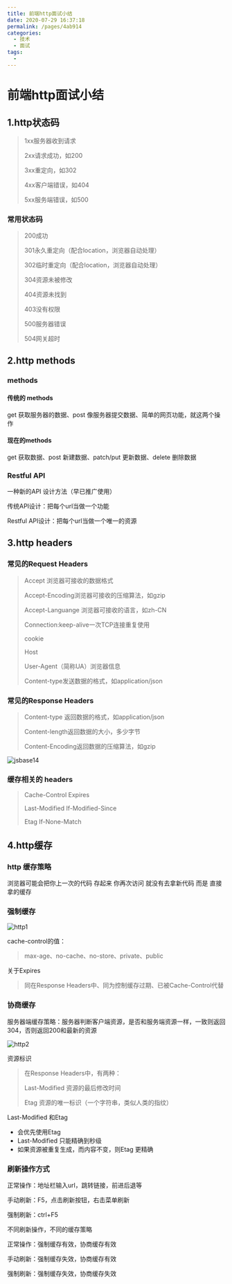 ```yaml
---
title: 前端http面试小结
date: 2020-07-29 16:37:18
permalink: /pages/4ab914
categories: 
  - 技术
  - 面试
tags: 
  - 
---
```

# 前端http面试小结

## 1.http状态码

> 1xx服务器收到请求
>
> 2xx请求成功，如200
>
> 3xx重定向，如302
>
> 4xx客户端错误，如404
>
> 5xx服务端错误，如500

### 常用状态码

> 200成功
>
> 301永久重定向（配合location，浏览器自动处理）
>
> 302临时重定向（配合location，浏览器自动处理）
>
> 304资源未被修改
>
> 404资源未找到
>
> 403没有权限
>
> 500服务器错误
>
> 504网关超时

## 2.http methods

### methods

#### 传统的 methods

get 获取服务器的数据、post 像服务器提交数据、简单的网页功能，就这两个操作

#### 现在的methods

get 获取数据、post 新建数据、patch/put 更新数据、delete 删除数据

### Restful API

一种新的API 设计方法（早已推广使用）

传统API设计：把每个url当做一个功能

Restful API设计：把每个url当做一个唯一的资源

## 3.http headers

### 常见的Request Headers

> Accept 浏览器可接收的数据格式
>
> Accept-Encoding浏览器可接收的压缩算法，如gzip
>
> Accept-Languange 浏览器可接收的语言，如zh-CN
>
> Connection:keep-alive一次TCP连接重复使用
>
> cookie
>
> Host
>
> User-Agent（简称UA）浏览器信息
>
> Content-type发送数据的格式，如application/json

### 常见的Response Headers

> Content-type 返回数据的格式，如application/json
>
> Content-length返回数据的大小，多少字节
>
> Content-Encoding返回数据的压缩算法，如gzip

![jsbase14](../img/jsbase14.png)

### 缓存相关的 headers

> Cache-Control      Expires
>
> Last-Modified     If-Modified-Since
>
> Etag                       If-None-Match

## 4.http缓存

### http 缓存策略

浏览器可能会把你上一次的代码 存起来  你再次访问 就没有去拿新代码 而是 直接拿的缓存

### 强制缓存

![http1](../img/http1.png)

 cache-control的值：
> max-age、no-cache、no-store、private、public

关于Expires

> 同在Response Headers中、同为控制缓存过期、已被Cache-Control代替

### 协商缓存

服务器端缓存策略：服务器判断客户端资源，是否和服务端资源一样，一致则返回304，否则返回200和最新的资源

![http2](../img/http2.png)



资源标识

> 在Response Headers中，有两种：
>
> Last-Modified 资源的最后修改时间
>
> Etag 资源的唯一标识（一个字符串，类似人类的指纹）

Last-Modified 和Etag

- 会优先使用Etag
- Last-Modified 只能精确到秒级
- 如果资源被重复生成，而内容不变，则Etag 更精确

### 刷新操作方式

正常操作：地址栏输入url，跳转链接，前进后退等

手动刷新：F5，点击刷新按钮，右击菜单刷新

强制刷新：ctrl+F5

不同刷新操作，不同的缓存策略

正常操作：强制缓存有效，协商缓存有效

手动刷新：强制缓存失效，协商缓存有效

强制刷新：强制缓存失效，协商缓存失效